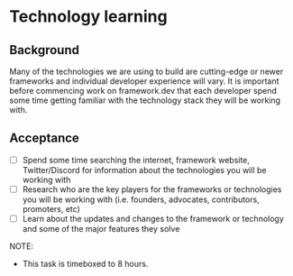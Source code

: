 # Technology learning

## Background

Many of the technologies we are using to build are cutting-edge or newer frameworks and individual developer experience will vary. It is important before commencing work on framework.dev that each developer spend some time getting familiar with the technology stack they will be working with. 

## Acceptance


- [ ] Spend some time searching the internet, framework website, Twitter/Discord for information about the technologies you will be working with
- [ ] Research who are the key players for the frameworks or technologies you will be working with (i.e. founders, advocates, contributors, promoters, etc)
- [ ] Learn about the updates and changes to the framework or technology and some of the major features they solve

NOTE:
- This task is timeboxed to 8 hours.
